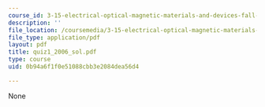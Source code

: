 ```yaml
---
course_id: 3-15-electrical-optical-magnetic-materials-and-devices-fall-2006
description: ''
file_location: /coursemedia/3-15-electrical-optical-magnetic-materials-and-devices-fall-2006/0b94a6f1f0e51088cbb3e2084dea56d4_quiz1_2006_sol.pdf
file_type: application/pdf
layout: pdf
title: quiz1_2006_sol.pdf
type: course
uid: 0b94a6f1f0e51088cbb3e2084dea56d4

---
```

None